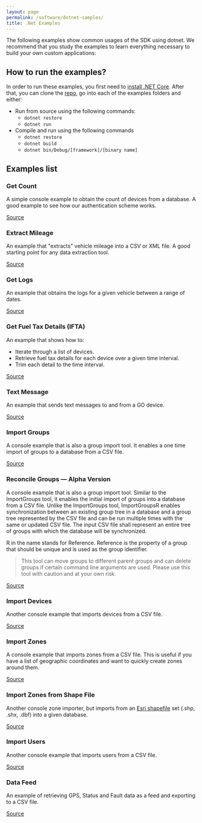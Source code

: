 ```yaml
---
layout: page
permalink: /software/dotnet-samples/
title: .Net Examples
---
```


The following examples show common usages of the SDK using dotnet. We recommend that you study the examples to learn everything necessary to build your own custom applications:

## How to run the examples?

In order to run these examples, you first need to [install .NET Core](http://dotnet.github.io/getting-started/). After that, you can clone the [repo](https://github.com/Geotab/sdk-dotnet-samples), go into each of the examples folders and either:

* Run from source using the following commands:
  * `dotnet restore`
  * `dotnet run`
* Compile and run using the following commands
  * `dotnet restore`
  * `dotnet build`
  * `dotnet bin/Debug/[framework]/[binary name]`

## Examples list

### Get Count

A simple console example to obtain the count of devices from a database. A good example to see how our authentication scheme works.

<a href="https://github.com/Geotab/sdk-dotnet-samples/tree/master/GetCount" aria-label="Source for get count folder">Source</a>

### Extract Mileage

An example that "extracts" vehicle mileage into a CSV or XML file. A good starting point for any data extraction tool.

<a href="https://github.com/Geotab/sdk-dotnet-samples/tree/master/ExtractMileage" aria-label="Source for extract mileage folder">Source</a>

### Get Logs

An example that obtains the logs for a given vehicle between a range of dates.

<a href="https://github.com/Geotab/sdk-dotnet-samples/tree/master/GetLogs" aria-label="Source for get logs folder">Source</a>

### Get Fuel Tax Details (IFTA)

An example that shows how to:

* Iterate through a list of devices.
* Retrieve fuel tax details for each device over a given time interval.
* Trim each detail to the time interval.

<a href="https://github.com/Geotab/sdk-dotnet-samples/tree/master/GetFuelTaxDetails" aria-label="Source for get fuel tax details folder">Source</a>

### Text Message

An example that sends text messages to and from a GO device.

<a href="https://github.com/Geotab/sdk-dotnet-samples/tree/master/TextMessage" aria-label="Source for text message folder">Source</a>

### Import Groups

A console example that is also a group import tool. It enables a one time import of groups to a database from a CSV file.

<a href="https://github.com/Geotab/sdk-dotnet-samples/tree/master/ImportGroups" aria-label="Source for import groups folder">Source</a>

### Reconcile Groups — Alpha Version

A console example that is also a group import tool. Similar to the ImportGroups tool, it enables the initial import of groups into a database from a CSV file. Unlike the ImportGroups tool,  ImportGroupsR enables synchronization between an existing group tree in a database and a group tree represented by the CSV file and can be run multiple times with the same or updated CSV file. The input CSV file shall represent an entire tree of groups with which the database will be synchronized.

R in the name stands for Reference. Reference is the property of a group that should be unique and is used as the group identifier.

> This tool can move groups to different parent groups and can delete groups if certain command line arguments are used. Please use this tool with caution and at your own risk.

<a href="https://github.com/Geotab/sdk-dotnet-samples/tree/master/ImportGroupsR" aria-label="Source for import groups R folder">Source</a>

### Import Devices

Another console example that imports devices from a CSV file.

<a href="https://github.com/Geotab/sdk-dotnet-samples/tree/master/ImportDevices" aria-label="Source for import devices folder">Source</a>

### Import Zones

A console example that imports zones from a CSV file. This is useful if you have a list of geographic coordinates and want to quickly create zones around them.

<a href="https://github.com/Geotab/sdk-dotnet-samples/tree/master/ImportZones" aria-label="Source for import zones folder">Source</a>


### Import Zones from Shape File

Another console zone importer, but imports from an [Esri shapefile](http://en.wikipedia.org/wiki/Shapefile) set (.shp, .shx, .dbf) into a given database.

<a href="https://github.com/Geotab/sdk-dotnet-samples/tree/master/ImportZonesShapeFile" aria-label="Source for import zones shapefile folder">Source</a>

### Import Users

Another console example that imports users from a CSV file.

<a href="https://github.com/Geotab/sdk-dotnet-samples/tree/master/ImportUsers" aria-label="Source for import users folder">Source</a>

### Data Feed

An example of retrieving GPS, Status and Fault data as a feed and exporting to a CSV file.

<a href="https://github.com/Geotab/sdk-dotnet-samples/tree/master/DataFeed" aria-label="Source for data feed folder">Source</a>